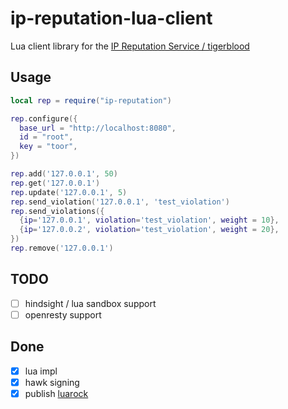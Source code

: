 # ip-reputation-lua-client
Lua client library for the [IP Reputation Service / tigerblood](https://github.com/mozilla-services/tigerblood)

## Usage

```lua
local rep = require("ip-reputation")

rep.configure({
  base_url = "http://localhost:8080",
  id = "root",
  key = "toor",
})

rep.add('127.0.0.1', 50)
rep.get('127.0.0.1')
rep.update('127.0.0.1', 5)
rep.send_violation('127.0.0.1', 'test_violation')
rep.send_violations({
  {ip='127.0.0.1', violation='test_violation', weight = 10},
  {ip='127.0.0.2', violation='test_violation', weight = 20},
})
rep.remove('127.0.0.1')
```

## TODO

- [ ] hindsight / lua sandbox support
- [ ] openresty support

## Done

- [x] lua impl
- [x] hawk signing
- [x] publish [luarock](http://luarocks.org/modules/gguthemozillacom/ip-reputation)
